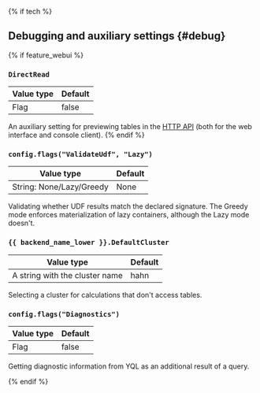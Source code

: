 {% if tech %}

## Debugging and auxiliary settings {#debug}

{% if feature_webui %}
### `DirectRead`

| Value type | Default |
| ---------- | ------- |
| Flag       | false   |

An auxiliary setting for previewing tables in the [HTTP API](../../../interfaces/http.md) (both for the web interface and console client).
{% endif %}

### `config.flags("ValidateUdf", "Lazy")`

| Value type               | Default |
| ------------------------ | ------- |
| String: None/Lazy/Greedy | None    |

Validating whether UDF results match the declared signature. The Greedy mode enforces materialization of lazy containers, although the Lazy mode doesn't.

### `{{ backend_name_lower }}.DefaultCluster`

| Value type                     | Default |
| ------------------------------ | ------- |
| A string with the cluster name | hahn    |

Selecting a cluster for calculations that don't access tables.

### `config.flags("Diagnostics")`

| Value type | Default |
| ---------- | ------- |
| Flag       | false   |

Getting diagnostic information from YQL as an additional result of a query.

{% endif %}
